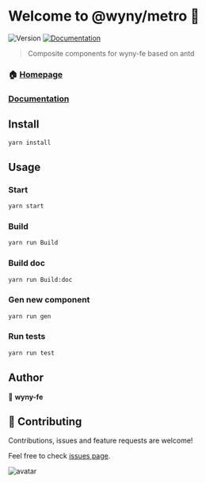 # Welcome to @wyny/metro 👋
![Version](https://img.shields.io/npm/v/@wyny/metro.svg)
[![Documentation](https://img.shields.io/badge/documentation-yes-brightgreen.svg)](http://172.16.11.85:35069)

> Composite components for wyny-fe based on antd

### 🏠 [Homepage](http://172.16.11.30:3001/front-end/metro)
### [Documentation](http://172.16.11.85:35069)

## Install

```sh
yarn install
```

## Usage

### Start
  ```sh
  yarn start
  ```

### Build

```sh
yarn run Build
```

### Build doc

```sh
yarn run Build:doc
```

### Gen new component

```sh
yarn run gen
```

### Run tests

```sh
yarn run test
```

## Author

👤 **wyny-fe**



## 🤝 Contributing

Contributions, issues and feature requests are welcome!

Feel free to check [issues page](http://172.16.11.30:3001/front-end/metro/issues).

![avatar](https://www.lgstatic.com/i/image3/M01/7A/03/CgpOIF54e2aAAjLyABDSN2erTbU523.png)

